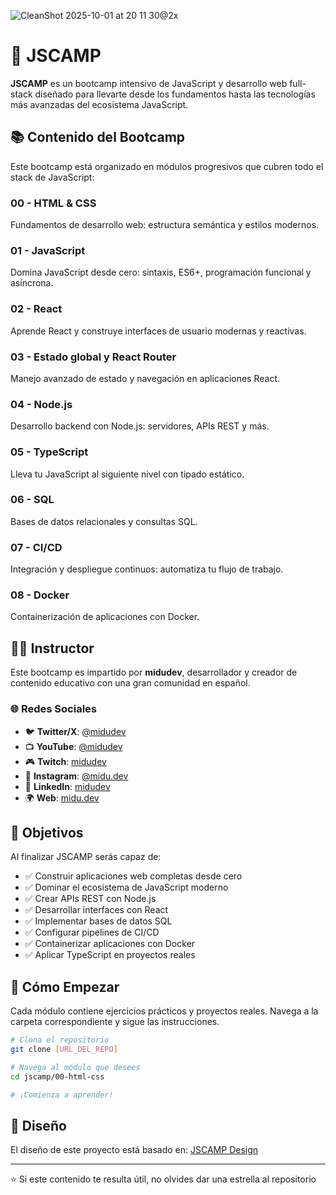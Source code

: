 ![CleanShot 2025-10-01 at 20 11 30@2x](https://github.com/user-attachments/assets/b6ef8402-d367-4a99-b939-8f11dedf91d7)

# 🚀 JSCAMP

**JSCAMP** es un bootcamp intensivo de JavaScript y desarrollo web full-stack diseñado para llevarte desde los fundamentos hasta las tecnologías más avanzadas del ecosistema JavaScript.

## 📚 Contenido del Bootcamp

Este bootcamp está organizado en módulos progresivos que cubren todo el stack de JavaScript:

### 00 - HTML & CSS
Fundamentos de desarrollo web: estructura semántica y estilos modernos.

### 01 - JavaScript
Domina JavaScript desde cero: sintaxis, ES6+, programación funcional y asíncrona.

### 02 - React
Aprende React y construye interfaces de usuario modernas y reactivas.

### 03 - Estado global y React Router
Manejo avanzado de estado y navegación en aplicaciones React.

### 04 - Node.js
Desarrollo backend con Node.js: servidores, APIs REST y más.

### 05 - TypeScript
Lleva tu JavaScript al siguiente nivel con tipado estático.

### 06 - SQL
Bases de datos relacionales y consultas SQL.

### 07 - CI/CD
Integración y despliegue continuos: automatiza tu flujo de trabajo.

### 08 - Docker
Containerización de aplicaciones con Docker.

## 👨‍💻 Instructor

Este bootcamp es impartido por **midudev**, desarrollador y creador de contenido educativo con una gran comunidad en español.

### 🌐 Redes Sociales

- 🐦 **Twitter/X**: [@midudev](https://twitter.com/midudev)
- 📺 **YouTube**: [@midudev](https://youtube.com/@midudev)
- 🎮 **Twitch**: [midudev](https://twitch.tv/midudev)
- 📸 **Instagram**: [@midu.dev](https://instagram.com/midu.dev)
- 💼 **LinkedIn**: [midudev](https://linkedin.com/in/midudev)
- 🌍 **Web**: [midu.dev](https://midu.dev)

## 🎯 Objetivos

Al finalizar JSCAMP serás capaz de:

- ✅ Construir aplicaciones web completas desde cero
- ✅ Dominar el ecosistema de JavaScript moderno
- ✅ Crear APIs REST con Node.js
- ✅ Desarrollar interfaces con React
- ✅ Implementar bases de datos SQL
- ✅ Configurar pipelines de CI/CD
- ✅ Containerizar aplicaciones con Docker
- ✅ Aplicar TypeScript en proyectos reales

## 🚀 Cómo Empezar

Cada módulo contiene ejercicios prácticos y proyectos reales. Navega a la carpeta correspondiente y sigue las instrucciones.

```bash
# Clona el repositorio
git clone [URL_DEL_REPO]

# Navega al módulo que desees
cd jscamp/00-html-css

# ¡Comienza a aprender!
```

## 📖 Diseño

El diseño de este proyecto está basado en: [JSCAMP Design](https://stitch.withgoogle.com/projects/7508115667617706440)

---

⭐️ Si este contenido te resulta útil, no olvides dar una estrella al repositorio
